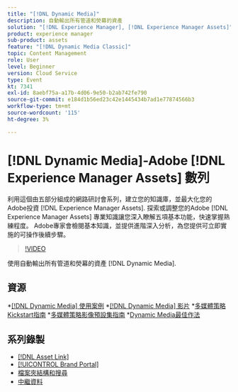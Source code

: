```yaml
---
title: "[!DNL Dynamic Media]"
description: 自動輸出所有管道和熒幕的資產
solution: "[!DNL Experience Manager], [!DNL Experience Manager Assets]"
product: experience manager
sub-product: assets
feature: "[!DNL Dynamic Media Classic]"
topic: Content Management
role: User
level: Beginner
version: Cloud Service
type: Event
kt: 7341
exl-id: 8aebf75a-a17b-4d06-9e50-b2ab742fe790
source-git-commit: e184d1b56ed23c42e1445434b7ad1e77874566b3
workflow-type: tm+mt
source-wordcount: '115'
ht-degree: 3%

---
```


# [!DNL Dynamic Media]-Adobe [!DNL Experience Manager Assets] 數列

利用這個由五部分組成的網路研討會系列，建立您的知識庫，並最大化您的Adobe投資 [!DNL Experience Manager Assets]. 探索或調整您的Adobe [!DNL Experience Manager Assets] 專業知識讓您深入瞭解五項基本功能，快速掌握熟練程度。 Adobe專家會檢閱基本知識，並提供進階深入分析，為您提供可立即實施的可操作後續步驟。

>[!VIDEO](https://video.tv.adobe.com/v/332132/?quality=12&learn=on&hidetitle=true)

使用自動輸出所有管道和熒幕的資產 [!DNL Dynamic Media].

## 資源

*[[!DNL Dynamic Media] 使用案例](https://experienceleague.adobe.com/en/docs/experience-manager-cloud-service/content/assets/dynamicmedia/dm-journey/dm-journey-part1)
*[[!DNL Dynamic Media] 影片](https://experienceleague.adobe.com/en/docs/experience-manager-learn/assets/dynamic-media/dynamic-media-overview-feature-video-use#dynamic-media)
*[多媒體策略Kickstart指南](https://www.adobe.com/content/dam/www/us/en/experience-manager/pdfs/dynamic-media-kickstart-guide-2019.pdf)
*[多媒體策略影像預設集指南](https://www.adobe.com/content/dam/www/us/en/experience-manager/pdfs/dynamic-media-image-preset-guide.pdf)
*[Dynamic Media最佳作法](https://experienceleague.adobe.com/en/docs/experience-manager-cloud-service/content/assets/dynamicmedia/dm-journey/dm-best-practices)

## 系列錄製

* [[!DNL Asset Link]](asset-link.md)
* [[!UICONTROL Brand Portal]](brand-portal.md)
* [檔案夾結構和搜尋](folder-structure-search.md)
* [中繼資料](metadata.md)
